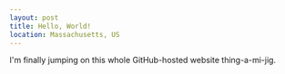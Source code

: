 ```yaml
---
layout: post
title: Hello, World!
location: Massachusetts, US
---
```


I'm finally jumping on this whole GitHub-hosted website thing-a-mi-jig.
